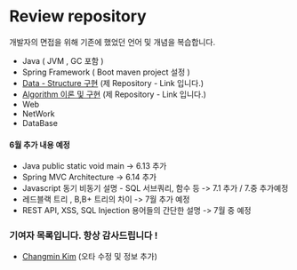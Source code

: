 
# **Review repository** 

개발자의 면접을 위해 기존에 했었던 언어 및 개념을 복습합니다.

* Java ( JVM , GC 포함 )
* Spring Framework ( Boot maven project 설정 )
* [Data - Structure 구현](https://github.com/StiKuan/Java_Data_Structure) (제 Repository - Link 입니다.)
* [Algorithm 이론 및 구현](https://github.com/StiKuan/Java_Algorithm) (제 Repository - Link 입니다.)
* Web 
* NetWork
* DataBase

  



#### 6월 추가 내용 예정 

* Java public static void main -> 6.13 추가
* Spring MVC Architecture -> 6.14 추가 
* Javascript 동기 비동기 설명 - SQL 서브쿼리, 함수 등 -> 7.1 추가 / 7.중 추가예정
* 레드블랙 트리 , B,B+ 트리의 차이  -> 7월 추가 예정
* REST API, XSS, SQL Injection 용어들의 간단한 설명 -> 7월 중 예정 


### 기여자 목록입니다. 항상 감사드립니다 !
* [Changmin Kim](https://github.com/changmin-dev) (오타 수정 및 정보 추가)

